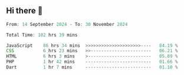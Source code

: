 ## Hi there 👋
<!--START_SECTION:Muni-->

```Javascript
From: 14 September 2024 - To: 30 November 2024

Total Time: 102 hrs 39 mins

JavaScript    86 hrs 34 mins  >>>>>>>>>>>>>>>>>>>>>----   84.19 %
CSS           6 hrs 23 mins   >>-----------------------   06.21 %
HTML          6 hrs 3 mins    >------------------------   05.89 %
PHP           1 hr 42 mins    -------------------------   01.66 %
Dart          1 hr 7 mins     -------------------------   01.10 %
```

<!--END_SECTION:Muni-->
